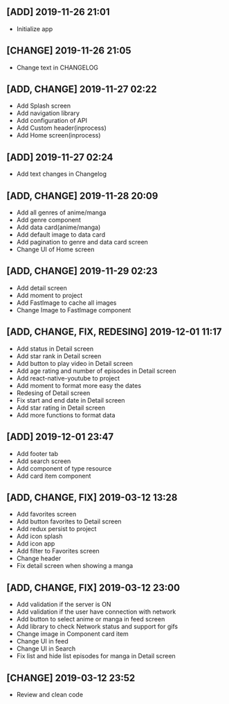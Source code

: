 ## [ADD] 2019-11-26 21:01

- Initialize app

## [CHANGE] 2019-11-26 21:05

- Change text in CHANGELOG

## [ADD, CHANGE] 2019-11-27 02:22

- Add Splash screen
- Add navigation library
- Add configuration of API
- Add Custom header(inprocess)
- Add Home screen(inprocess)

## [ADD] 2019-11-27 02:24

- Add text changes in Changelog

## [ADD, CHANGE] 2019-11-28 20:09

- Add all genres of anime/manga
- Add genre component
- Add data card(anime/manga)
- Add default image to data card
- Add pagination to genre and data card screen
- Change UI of Home screen

## [ADD, CHANGE] 2019-11-29 02:23

- Add detail screen
- Add moment to project
- Add FastImage to cache all images
- Change Image to FastImage component

## [ADD, CHANGE, FIX, REDESING] 2019-12-01 11:17

- Add status in Detail screen
- Add star rank in Detail screen
- Add button to play video in Detail screen
- Add age rating and number of episodes in Detail screen
- Add react-native-youtube to project
- Add moment to format more easy the dates
- Redesing of Detail screen
- Fix start and end date in Detail screen
- Add star rating in Detail screen
- Add more functions to format data

## [ADD] 2019-12-01 23:47

- Add footer tab
- Add search screen
- Add component of type resource
- Add card item component

## [ADD, CHANGE, FIX] 2019-03-12 13:28

- Add favorites screen
- Add button favorites to Detail screen
- Add redux persist to project
- Add icon splash
- Add icon app
- Add filter to Favorites screen
- Change header
- Fix detail screen when showing a manga

## [ADD, CHANGE, FIX] 2019-03-12 23:00

- Add validation if the server is ON
- Add validation if the user have connection with network
- Add button to select anime or manga in feed screen
- Add library to check Network status and support for gifs
- Change image in Component card item
- Change UI in feed
- Change UI in Search
- Fix list and hide list episodes for manga in Detail screen

## [CHANGE] 2019-03-12 23:52

- Review and clean code
